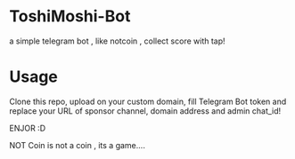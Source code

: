 # ToshiMoshi-Bot
a simple telegram bot , like notcoin , collect score with tap!


# Usage
Clone this repo, upload on your custom domain, fill Telegram Bot token and replace your URL of sponsor channel, domain address and admin chat_id!


ENJOR :D


NOT Coin is not a coin , its a game....
